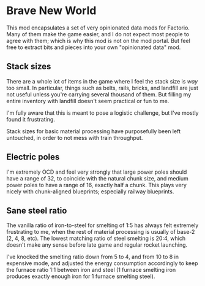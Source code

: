# Brave New World

This mod encapsulates a set of very opinionated data mods for Factorio. Many of
them make the game easier, and I do not expect most people to agree with them;
which is why this mod is not on the mod portal. But feel free to extract bits
and pieces into your own "opinionated data" mod.

## Stack sizes

There are a whole lot of items in the game where I feel the stack size is
*way* too small. In particular, things such as belts, rails, bricks, and
landfill are just not useful unless you're carrying several thousand of them.
But filling my entire inventory with landfill doesn't seem practical or fun to
me.

I'm fully aware that this is meant to pose a logistic challenge, but I've
mostly found it frustrating.

Stack sizes for basic material processing have purposefully been left
untouched, in order to not mess with train throughput.

## Electric poles

I'm extremely OCD and feel very strongly that large power poles should have
a range of 32, to coincide with the natural chunk size, and medium power poles
to have a range of 16, exactly half a chunk. This plays very nicely with
chunk-aligned blueprints; especially railway blueprints.

## Sane steel ratio

The vanilla ratio of iron-to-steel for smelting of 1:5 has always felt
extremely frustrating to me, when the rest of material processing is usually of
base-2 (2, 4, 8, etc). The lowest matching ratio of steel smelting is 20:4,
which doesn't make any sense before late game and regular rocket launching.

I've knocked the smelting ratio down from 5 to 4, and from 10 to 8 in expensive
mode, and adjusted the energy consumption accordingly to keep the furnace ratio
1:1 between iron and steel (1 furnace smelting iron produces exactly enough
iron for 1 furnace smelting steel).
